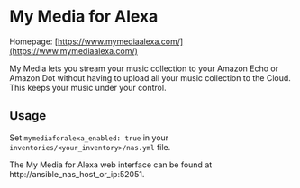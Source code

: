 # My Media for Alexa

Homepage: [https://www.mymediaalexa.com/](https://www.mymediaalexa.com/)

My Media lets you stream your music collection to your Amazon Echo or Amazon Dot without having to upload all your music collection to the Cloud. This keeps your music under your control.

## Usage

Set `mymediaforalexa_enabled: true` in your `inventories/<your_inventory>/nas.yml` file.

The My Media for Alexa web interface can be found at http://ansible_nas_host_or_ip:52051.
